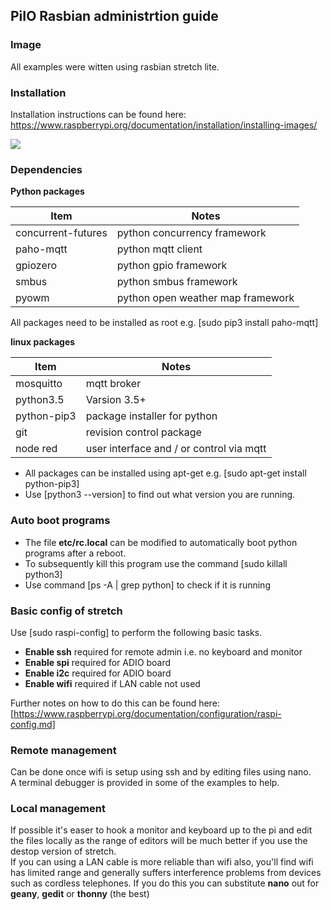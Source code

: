 ## PiIO Rasbian administrtion guide

### Image

All examples were witten using rasbian stretch lite.


### Installation

Installation instructions can be found here:  
https://www.raspberrypi.org/documentation/installation/installing-images/

![](https://github.com/lawsonkeith/PiIO/raw/master/images/framework.PNG)

### Dependencies

__Python packages__ 

| Item | Notes |
| ---- | ----- |
| concurrent-futures | python concurrency framework |
| paho-mqtt | python mqtt client |
| gpiozero | python gpio framework |
| smbus | python smbus framework |
| pyowm | python open weather map framework |

All packages need to be installed as root e.g. [sudo pip3 install paho-mqtt]


__linux packages__

| Item | Notes |
| ---- | ----- |
| mosquitto | mqtt broker |
| python3.5 | Varsion 3.5+ |
| python-pip3 | package installer for python |
| git | revision control package |
| node red | user interface and / or control via mqtt |
 
* All packages can be installed using apt-get e.g. [sudo apt-get install python-pip3]  
* Use [python3 --version] to find out what version you are running.
 
 
### Auto boot programs

* The file __etc/rc.local__ can be modified to automatically boot python programs after a reboot.
* To subsequently kill this program use the command [sudo killall python3]
* Use command [ps -A | grep python] to check if it is running


### Basic config of stretch

Use [sudo raspi-config] to perform the following basic tasks.

* __Enable ssh__ required for remote admin i.e. no keyboard and monitor
* __Enable spi__ required for ADIO board
* __Enable i2c__ required for ADIO board
* __Enable wifi__ required if LAN cable not used

Further notes on how to do this can be found here:  
[https://www.raspberrypi.org/documentation/configuration/raspi-config.md]


### Remote management

Can be done once wifi is setup using ssh and by editing files using nano.  
A terminal debugger is provided in some of the examples to help.


### Local management

If possible it's easer to hook a monitor and keyboard up to the pi and edit the files locally as the range of editors will be much better if you use the destop version of stretch.  
If you can using a LAN cable is more reliable than wifi also, you'll find wifi has limited range and generally suffers interference problems from devices such as cordless telephones.
If you do this you can substitute __nano__ out for __geany__, __gedit__ or __thonny__ (the best)  
